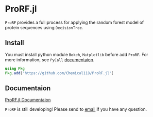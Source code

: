 # ProRF.jl
`ProRF` provides a full process for applying the random forest model of protein sequences using `DecisionTree`.

## Install
You must install python module `Bokeh`, `Matplotlib` before add `ProRF`. For more information, see `PyCall` [documentaion](https://github.com/JuliaPy/PyCall.jl).

```julia
using Pkg
Pkg.add("https://github.com/Chemical118/ProRF.jl")
```

## Documentaion
[ProRF.jl Documentaion](https://chemical118.github.io/ProRF.jl/dev/)  
  
`ProRF` is still developing! Please send to [email](<wowo0118@korea.ac.kr>) if you have any question.